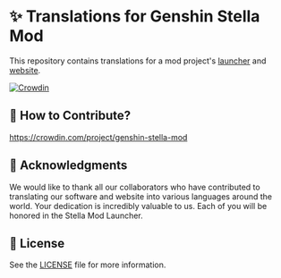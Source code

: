# ✨ Translations for Genshin Stella Mod
This repository contains translations for a mod project's [launcher](launcher) and [website](website).

[![Crowdin](https://badges.crowdin.net/genshin-stella-mod/localized.svg)](https://crowdin.com/project/genshin-stella-mod)

## 📁 How to Contribute?
https://crowdin.com/project/genshin-stella-mod

## 💙 Acknowledgments
We would like to thank all our collaborators who have contributed to translating our software and website into various languages around the world.
Your dedication is incredibly valuable to us. Each of you will be honored in the Stella Mod Launcher.

## 🔑 License
See the [LICENSE](LICENSE) file for more information.